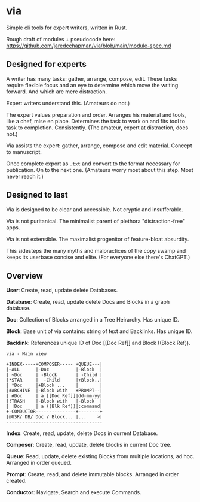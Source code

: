 # via

Simple cli tools for expert writers, written in Rust.

Rough draft of modules + pseudocode here: https://github.com/jaredcchapman/via/blob/main/module-spec.md

## Designed for experts

A writer has many tasks: gather, arrange, compose, edit. These tasks require flexible focus and an eye to determine which move the writing forward. And which are mere distraction.

Expert writers understand this. (Amateurs do not.) 

The expert values preparation and order. Arranges his material and tools, like a chef, mise en place. Determines the task to work on and fits tool to task to completion. Consistently. (The amateur, expert at distraction, does not.)

Via assists the expert: gather, arrange, compose and edit material. Concept to manuscript.

Once complete export as `.txt`  and convert to the format necessary for publication. On to the next one. (Amateurs worry most about this step. Most never reach it.)

## Designed to last

Via is designed to be clear and accessible. Not cryptic and insufferable.

Via is not puritanical. The minimalist parent of plethora "distraction-free" apps.

Via is not extensible. The maximalist progenitor of feature-bloat absurdity.

This sidesteps the many myths and malpractices of the copy swamp and keeps its userbase concise and elite. (For everyone else there's ChatGPT.)



## Overview

**User**: Create, read, update delete Databases.

**Database**: Create, read, update delete Docs and Blocks in a graph database.

**Doc**: Collection of Blocks arranged in a Tree Heirarchy. Has unique ID.

**Block**: Base unit of via contains: string of text and Backlinks. Has unique ID.

**Backlink**: References unique ID of Doc [[Doc Ref]] and Block ((Block Ref)). 

```
via - Main view

+INDEX-----+COMPOSER----- +QUEUE---|
|~ALL      |-Doc          |-Block  |
| ~Doc     | -Block       | -Child |
|*STAR     |  -Child      |+Block..|
| *Doc     |+Block ...    |        |
|#ARCHIVE  |-Block with   +PROMPT--|
| #Doc     | a [[Doc Ref]]|dd-mm-yy|
|!TRASH    |-Block with   |-Block  |
| !Doc     | a ((Blk Ref))|:command|
+-CONDUCTOR---------------+--------+
|@USR/ DB/ Doc / Block... |...    >|
------------------------------------ 
``` 

**Index**: Create, read, update, delete Docs in current Database.

**Composer**: Create, read, update, delete blocks in current Doc tree.

**Queue**: Read, update, delete existing Blocks from multiple locations, ad hoc. Arranged in order queued.

**Prompt**: Create, read, and delete immutable blocks. Arranged in order created.

**Conductor**: Navigate, Search and execute Commands.

